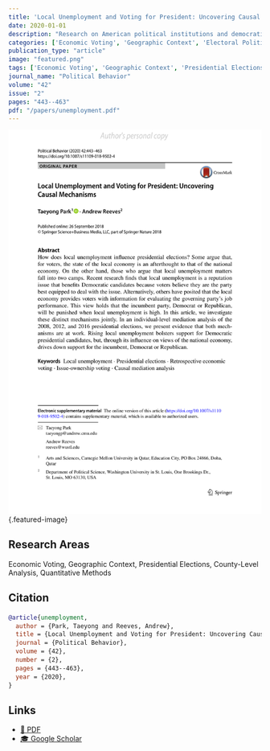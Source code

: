 ```yaml
---
title: 'Local Unemployment and Voting for President: Uncovering Causal Mechanisms'
date: 2020-01-01
description: "Research on American political institutions and democratic governance."
categories: ['Economic Voting', 'Geographic Context', 'Electoral Politics', 'County-Level Analysis', 'Quantitative Methods']
publication_type: "article"
image: "featured.png"
tags: ['Economic Voting', 'Geographic Context', 'Presidential Elections', 'County-Level Analysis', 'Quantitative Methods']
journal_name: "Political Behavior"
volume: "42"
issue: "2"
pages: "443--463"
pdf: "/papers/unemployment.pdf"
---
```


![Featured image](featured.png){.featured-image}

## Research Areas

Economic Voting, Geographic Context, Presidential Elections, County-Level Analysis, Quantitative Methods

## Citation

```bibtex
@article{unemployment,
  author = {Park, Taeyong and Reeves, Andrew},
  title = {Local Unemployment and Voting for President: Uncovering Causal Mechanisms},
  journal = {Political Behavior},
  volume = {42},
  number = {2},
  pages = {443--463},
  year = {2020},
}
```

## Links

- [📄 PDF](/papers/unemployment.pdf)
- [🎓 Google Scholar](https://scholar.google.com/scholar?q=Local%20Unemployment%20and%20Voting%20for%20President%3A%20Uncovering%20Causal%20Mechanisms)